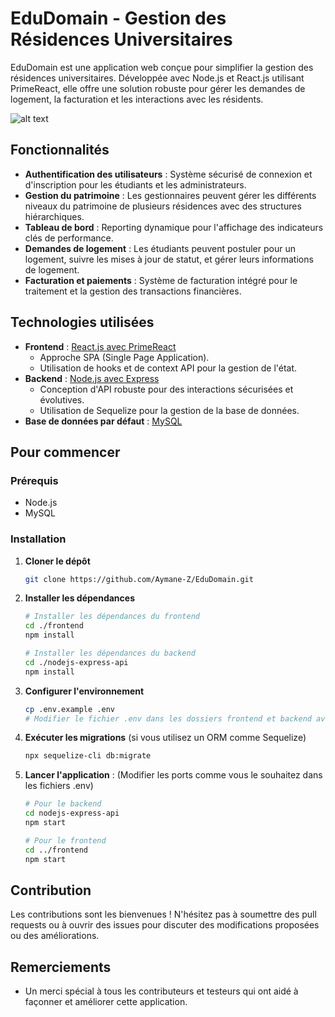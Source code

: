 

# EduDomain - Gestion des Résidences Universitaires

EduDomain est une application web conçue pour simplifier la gestion des résidences universitaires. Développée avec Node.js et React.js utilisant PrimeReact, elle offre une solution robuste pour gérer les demandes de logement, la facturation et les interactions avec les résidents.

![alt text](frontend/public/images/logo.png)

## Fonctionnalités

- **Authentification des utilisateurs** : Système sécurisé de connexion et d'inscription pour les étudiants et les administrateurs.
- **Gestion du patrimoine** : Les gestionnaires peuvent gérer les différents niveaux du patrimoine de plusieurs résidences avec des structures hiérarchiques.
- **Tableau de bord** : Reporting dynamique pour l'affichage des indicateurs clés de performance.
- **Demandes de logement** : Les étudiants peuvent postuler pour un logement, suivre les mises à jour de statut, et gérer leurs informations de logement.
- **Facturation et paiements** : Système de facturation intégré pour le traitement et la gestion des transactions financières.

## Technologies utilisées

- **Frontend** : [React.js avec PrimeReact](https://www.primefaces.org/primereact/)
  - Approche SPA (Single Page Application).
  - Utilisation de hooks et de context API pour la gestion de l'état.
- **Backend** : [Node.js avec Express](https://expressjs.com/)
  - Conception d'API robuste pour des interactions sécurisées et évolutives.
  - Utilisation de Sequelize pour la gestion de la base de données.
- **Base de données par défaut** : [MySQL](https://www.mysql.com/)

## Pour commencer

### Prérequis

- Node.js
- MySQL

### Installation

1. **Cloner le dépôt**
   ```bash
   git clone https://github.com/Aymane-Z/EduDomain.git
   ```

2. **Installer les dépendances**
   ```bash
   # Installer les dépendances du frontend
   cd ./frontend
   npm install
   
   # Installer les dépendances du backend
   cd ./nodejs-express-api
   npm install
   ```

3. **Configurer l'environnement**
   ```bash
   cp .env.example .env
   # Modifier le fichier .env dans les dossiers frontend et backend avec vos identifiants de base de données et autres configurations nécessaires
   ```

4. **Exécuter les migrations** (si vous utilisez un ORM comme Sequelize)
   ```bash
   npx sequelize-cli db:migrate
   ```

5. **Lancer l'application** : (Modifier les ports comme vous le souhaitez dans les fichiers .env)
   ```bash
   # Pour le backend
   cd nodejs-express-api
   npm start

   # Pour le frontend
   cd ../frontend
   npm start
   ```

## Contribution

Les contributions sont les bienvenues ! N'hésitez pas à soumettre des pull requests ou à ouvrir des issues pour discuter des modifications proposées ou des améliorations.

## Remerciements

- Un merci spécial à tous les contributeurs et testeurs qui ont aidé à façonner et améliorer cette application.
